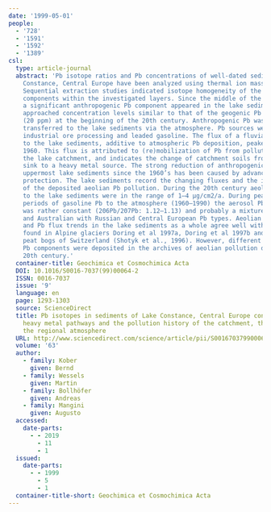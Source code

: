 ```yaml
---
date: '1999-05-01'
people:
  - '728'
  - '1591'
  - '1592'
  - '1389'
csl:
  type: article-journal
  abstract: 'Pb isotope ratios and Pb concentrations of well-dated sediments of Lake
    Constance, Central Europe have been analyzed using thermal ion mass spectrometry.
    Sequential extraction studies indicated isotope homogeneity of the leachable Pb
    components within the investigated layers. Since the middle of the 19th century
    a significant anthropogenic Pb component appeared in the lake sediments, and rapidly
    approached concentration levels similar to that of the geogenic Pb background
    (20 ppm) at the beginning of the 20th century. Anthropogenic Pb was predominantly
    transferred to the lake sediments via the atmosphere. Pb sources were coal combustion,
    industrial ore processing and leaded gasoline. The flux of a fluvial Pb component
    to the lake sediments, additive to atmospheric Pb deposition, peaked in about
    1960. This flux is attributed to (re)mobilization of Pb from polluted parts of
    the lake catchment, and indicates the change of catchment soils from a pollution
    sink to a heavy metal source. The strong reduction of anthropogenic Pb in the
    uppermost lake sediments since the 1960’s has been caused by advances of environmental
    protection. The lake sediments record the changing fluxes and the isotope composition
    of the deposited aeolian Pb pollution. During the 20th century aeolian Pb fluxes
    to the lake sediments were in the range of 1–4 μg/cm2/a. During peak emission
    periods of gasoline Pb to the atmosphere (1960–1990) the aerosol Pb isotope composition
    was rather constant (206Pb/207Pb: 1.12–1.13) and probably a mixture of Canadian
    and Australian with Russian and Central European Pb types. Aeolian Pb isotope
    and Pb flux trends in the lake sediments as a whole agree well with the trends
    found in Alpine glaciers Doring et al 1997a, Doring et al 1997b and in ombrotrophic
    peat bogs of Switzerland (Shotyk et al., 1996). However, different industrial
    Pb components were deposited in the archives of aeolian pollution during the early
    20th century.'
  container-title: Geochimica et Cosmochimica Acta
  DOI: 10.1016/S0016-7037(99)00064-2
  ISSN: 0016-7037
  issue: '9'
  language: en
  page: 1293-1303
  source: ScienceDirect
  title: Pb isotopes in sediments of Lake Constance, Central Europe constrain the
    heavy metal pathways and the pollution history of the catchment, the lake and
    the regional atmosphere
  URL: http://www.sciencedirect.com/science/article/pii/S0016703799000642
  volume: '63'
  author:
    - family: Kober
      given: Bernd
    - family: Wessels
      given: Martin
    - family: Bollhöfer
      given: Andreas
    - family: Mangini
      given: Augusto
  accessed:
    date-parts:
      - - 2019
        - 11
        - 1
  issued:
    date-parts:
      - - 1999
        - 5
        - 1
  container-title-short: Geochimica et Cosmochimica Acta
---
```

